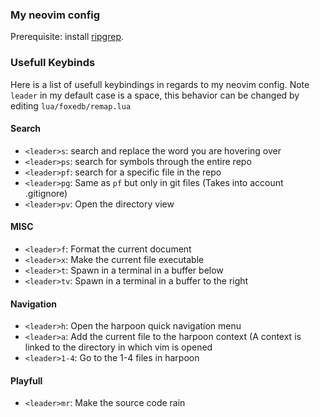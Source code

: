 ### My neovim config
Prerequisite: install [ripgrep](https://github.com/BurntSushi/ripgrep).


### Usefull Keybinds

Here is a list of usefull keybindings in regards to my neovim config.
Note `leader` in my default case is a space, this behavior can be changed by editing `lua/foxedb/remap.lua`

#### Search

- `<leader>s`: search and replace the word you are hovering over
- `<leader>ps`: search for symbols through the entire repo
- `<leader>pf`: search for a specific file in the repo
- `<leader>pg`: Same as `pf` but only in git files (Takes into account .gitignore)
- `<leader>pv`: Open the directory view

#### MISC
- `<leader>f`: Format the current document
- `<leader>x`: Make the current file executable
- `<leader>t`: Spawn in a terminal in a buffer below
- `<leader>tv`: Spawn in a terminal in a buffer to the right

#### Navigation
- `<leader>h`: Open the harpoon quick navigation menu
- `<leader>a`: Add the current file to the harpoon context (A context is linked to the directory in which vim is opened
- `<leader>1-4`: Go to the 1-4 files in harpoon

#### Playfull
- `<leader>mr`: Make the source code rain

